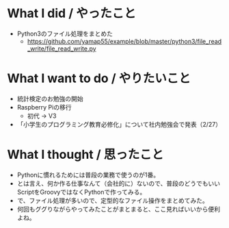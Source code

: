 # What I did / やったこと
- Python3のファイル処理をまとめた
  - https://github.com/yamap55/example/blob/master/python3/file_read_write/file_read_write.py

# What I want to do / やりたいこと
- 統計検定のお勉強の開始
- Raspberry Piの移行
  - 初代 → V3
- 「小学生のプログラミング教育必修化」について社内勉強会で発表（2/27）

# What I thought / 思ったこと
- Pythonに慣れるためには普段の業務で使うのが1番。
- とは言え、何か作る仕事なんて（会社的に）ないので、普段のどうでもいいScriptをGroovyではなくPythonで作ってみる。
- で、ファイル処理が多いので、定型的なファイル操作をまとめてみた。
- 何回もググりながらやってみたことがまとまると、ここ見ればいいから便利よね。

